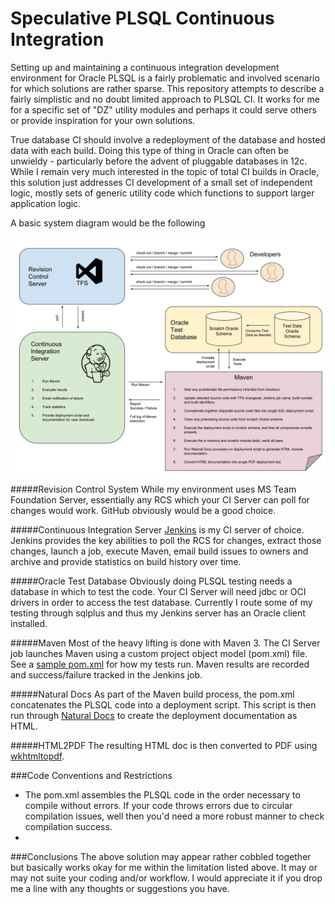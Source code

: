 # Speculative PLSQL Continuous Integration
Setting up and maintaining a continuous integration development environment for Oracle PLSQL is a fairly problematic and involved scenario for which solutions are rather sparse.  This repository attempts to describe a fairly simplistic and no doubt limited approach to PLSQL CI.  It works for me for a specific set of "DZ" utility modules and perhaps it could serve others or provide inspiration for your own solutions.

True database CI should involve a redeployment of the database and hosted data with each build.  Doing this type of thing in Oracle can often be unwieldy - particularly before the advent of pluggable databases in 12c.  While I remain very much interested in the topic of total CI builds in Oracle, this solution just addresses CI development of a small set of independent logic, mostly sets of  generic utility code which functions to support larger application logic.

A basic system diagram would be the following

![PLSQL_CI_Flow](Resources/dz_plsql_ci.png)

#####Revision Control System
While my environment uses MS Team Foundation Server, essentially any RCS which your CI Server can poll for changes would work.  GitHub obviously would be a good choice.

#####Continuous Integration Server
[Jenkins](https://jenkins-ci.org/) is my CI server of choice.   Jenkins provides the key abilities to poll the RCS for changes, extract those changes, launch a job, execute Maven, email build issues to owners and archive and provide statistics on build history over time.  

#####Oracle Test Database
Obviously doing PLSQL testing needs a database in which to test the code.  Your CI Server will need jdbc or OCI drivers in order to access the test database.  Currently I route some of my testing through sqlplus and thus my Jenkins server has an Oracle client installed.

#####Maven
Most of the heavy lifting is done with Maven 3.  The CI Server job launches Maven using a custom project object model (pom.xml) file.  See a [sample pom.xml](/pom.xml) for how my tests run.  Maven results are recorded and success/failure tracked in the Jenkins job.

#####Natural Docs
As part of the Maven build process, the pom.xml concatenates the PLSQL code into a deployment script.  This script is then run through [Natural Docs](http://www.naturaldocs.org/) to create the deployment documentation as HTML.

#####HTML2PDF
The resulting HTML doc is then converted to PDF using [wkhtmltopdf](http://wkhtmltopdf.org/).

###Code Conventions and Restrictions
* The pom.xml assembles the PLSQL code in the order necessary to compile without errors.  If your code throws errors due to circular compilation issues, well then you'd need a more robust manner to check compilation success.<br/>
* 

###Conclusions
The above solution may appear rather cobbled together but basically works okay for me within the limitation listed above.  It may or may not suite your coding and/or workflow.  I would appreciate it if you drop me a line with any thoughts or suggestions you have.
